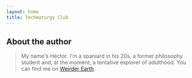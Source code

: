 ```yaml
---
layout: home
title: Techmaturgy Club
---
```

## About the author 
> My name's Héctor. I'm a spaniard in his 20s, a former philosophy student and, at the moment, a tentative explorer of adulthood. You can find me on [Weirder Earth](https://weirder.earth/@beehiveth).